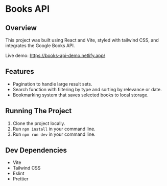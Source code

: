 # Books API

## Overview 

This project was built using React and Vite, styled with tailwind CSS, and integrates the Google Books API.

Live demo: https://books-api-demo.netlify.app/

## Features

- Pagination to handle large result sets.
- Search function with filtering by type and sorting by relevance or date.
- Bookmarking system that saves selected books to local storage.

## Running The Project

1. Clone the project locally.
2. Run `npm install` in your command line.
3. Run `npm run dev` in your command line.

## Dev Dependencies

- Vite
- Tailwind CSS
- Eslint
- Prettier
